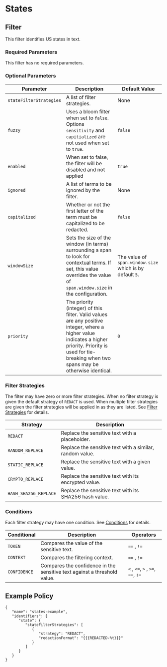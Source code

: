 # States

## Filter

This filter identifies US states in text.

### Required Parameters

This filter has no required parameters.

### Optional Parameters

| Parameter               | Description                                                                                                                                                                                                  | Default Value                                            |
|-------------------------|--------------------------------------------------------------------------------------------------------------------------------------------------------------------------------------------------------------|----------------------------------------------------------|
| `stateFilterStrategies` | A list of filter strategies.                                                                                                                                                                                 | None                                                     |
| `fuzzy`                 | Uses a bloom filter when set to `false`. Options `sensitivity` and `capitialized` are not used when set to `true`.                                                                                           | `false`                                                  |
| `enabled`               | When set to false, the filter will be disabled and not applied                                                                                                                                               | `true`                                                   |
| `ignored`               | A list of terms to be ignored by the filter.                                                                                                                                                                 | None                                                     |
| `capitalized`           | Whether or not the first letter of the term must be capitalized to be redacted.                                                                                                                              | `false`                                                  |
| `windowSize`            | Sets the size of the window (in terms) surrounding a span to look for contextual terms. If set, this value overrides the value of `span.window.size` in the configuration.                                   | The value of `span.window.size` which is by default `5`. |
| `priority`              | The priority (integer) of this filter. Valid values are any positive integer, where a higher value indicates a higher priority. Priority is used for tie-breaking when two spans may be otherwise identical. | `0`                                                      |

### Filter Strategies

The filter may have zero or more filter strategies. When no filter strategy is given the default strategy of `REDACT` is
used. When multiple filter strategies are given the filter strategies will be applied in as they are listed.
See [Filter Strategies](#filter-strategies) for details.

| Strategy              | Description                                              |
|-----------------------|----------------------------------------------------------|
| `REDACT`              | Replace the sensitive text with a placeholder.           |
| `RANDOM_REPLACE`      | Replace the sensitive text with a similar, random value. |
| `STATIC_REPLACE`      | Replace the sensitive text with a given value.           |
| `CRYPTO_REPLACE`      | Replace the sensitive text with its encrypted value.     |
| `HASH_SHA256_REPLACE` | Replace the sensitive text with its SHA256 hash value.   |

### Conditions

Each filter strategy may have one condition. See [Conditions](#conditions) for details.

| Conditional  | Description                                                              | Operators                          |
|--------------|--------------------------------------------------------------------------|------------------------------------|
| `TOKEN`      | Compares the value of the sensitive text.                                | `==` , `!=`                        |
| `CONTEXT`    | Compares the filtering context.                                          | `==` , `!=`                        |
| `CONFIDENCE` | Compares the confidence in the sensitive text against a threshold value. | `<` , `<=`, `>` , `>=`, `==`, `!=` |

## Example Policy

```
{
   "name": "states-example",
   "identifiers": {
      "state": {
         "stateFilterStrategies": [
            {
               "strategy": "REDACT",
               "redactionFormat": "{{{REDACTED-%t}}}"
            }
         ]
      }
   }
}
```
